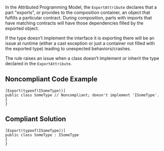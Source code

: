 In the Attributed Programming Model, the `ExportAttribute` declares that a part "exports", or provides to the composition container, an object that fulfills a particular contract. During composition, parts with imports that have matching contracts will have those dependencies filled by the exported object.
 
If the type doesn’t implement the interface it is exporting there will be an issue at runtime (either a cast exception or just a container not filled with the exported type) leading to unexpected behaviors/crashes.
 
The rule raises an issue when a class doesn’t implement or inherit the type declared in the `ExportAttribute`.
 
## Noncompliant Code Example

    [Export(typeof(ISomeType))]
    public class SomeType // Noncompliant; doesn't implement 'ISomeType'.
    {
    }

## Compliant Solution

    [Export(typeof(ISomeType))]
    public class SomeType : ISomeType
    {
    }
